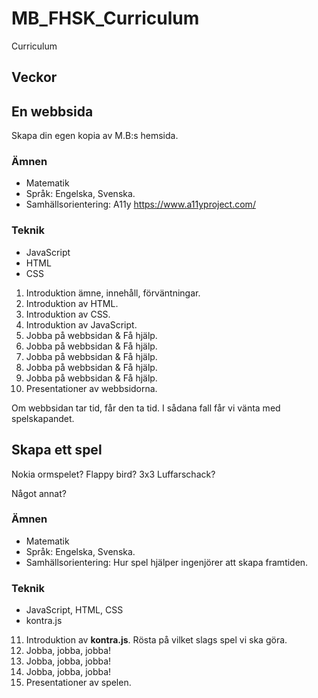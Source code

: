 # MB_FHSK_Curriculum
Curriculum

## Veckor

## En webbsida

Skapa din egen kopia av M.B:s hemsida.

### Ämnen

* Matematik
* Språk: Engelska, Svenska.
* Samhällsorientering: A11y https://www.a11yproject.com/

### Teknik

* JavaScript
* HTML
* CSS

1. Introduktion ämne, innehåll, förväntningar.
2. Introduktion av HTML.
3. Introduktion av CSS.
4. Introduktion av JavaScript.
5. Jobba på webbsidan & Få hjälp.
6. Jobba på webbsidan & Få hjälp.
7. Jobba på webbsidan & Få hjälp.
8. Jobba på webbsidan & Få hjälp.
9. Jobba på webbsidan & Få hjälp.
10. Presentationer av webbsidorna.

Om webbsidan tar tid, får den ta tid. I sådana fall får vi vänta med spelskapandet.

## Skapa ett spel

Nokia ormspelet?
Flappy bird?
3x3 Luffarschack?

Något annat?

### Ämnen

* Matematik
* Språk: Engelska, Svenska.
* Samhällsorientering: Hur spel hjälper ingenjörer att skapa framtiden.

### Teknik

* JavaScript, HTML, CSS
* kontra.js

11. Introduktion av **kontra.js**. Rösta på vilket slags spel vi ska göra.
12. Jobba, jobba, jobba!
13. Jobba, jobba, jobba!
14. Jobba, jobba, jobba!
15. Presentationer av spelen.
